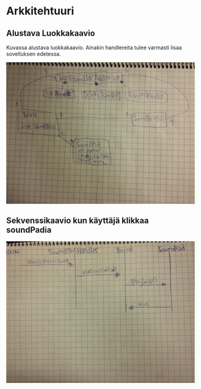 # Arkkitehtuuri

## Alustava Luokkakaavio

Kuvassa alustava luokkakaavio. Ainakin handlereita tulee varmasti lisaa sovelluksen edetessa.

<img src="https://github.com/synesteesia/ot-harjoitustyo/blob/master/dokumentointi/Kuvat/UML.jpg" width="750">

## Sekvenssikaavio kun käyttäjä klikkaa soundPadia


<img src="https://github.com/synesteesia/ot-harjoitustyo/blob/master/dokumentointi/Kuvat/sekvenssiClickPad.jpg" width="750">